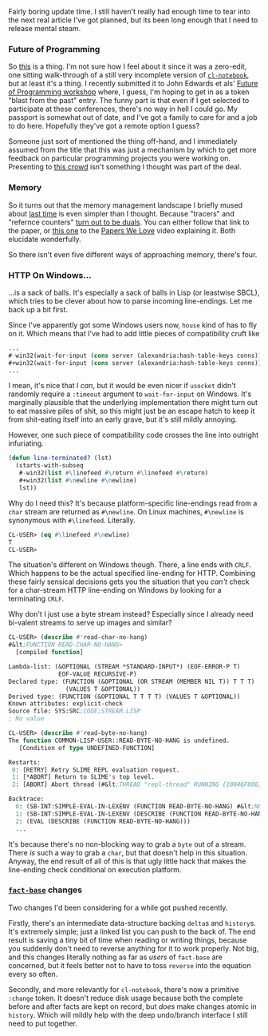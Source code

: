 Fairly boring update time. I still haven't really had enough time to tear into the next real article I've got planned, but its been long enough that I need to release mental steam.

### <a name="future-of-programming"></a>Future of Programming

So [this](https://vimeo.com/97623064) is a thing. I'm not sure how I feel about it since it was a zero-edit, one sitting walk-through of a still very incomplete version of [`cl-notebook`](https://github.com/Inaimathi/cl-notebook), but at least it's a thing. I recently submitted it to John Edwards et als' [Future of Programming workshop](http://www.future-programming.org/call.html) where, I guess, I'm hoping to get in as a token "blast from the past" entry. The funny part is that even if I get selected to participate at these conferences, there's no way in hell I could go. My passport is somewhat out of date, and I've got a family to care for and a job to do here. Hopefully they've got a remote option I guess?

Someone just sort of mentioned the thing off-hand, and I immediately assumed from the title that this was just a mechanism by which to get more feedback on particular programming projects you were working on. Presenting to [this crowd](https://thestrangeloop.com/) isn't something I thought was part of the deal.

### <a name="memory"></a>Memory

So it turns out that the memory management landscape I briefly mused about [last time](/article?name=arbitrary-update-932.html) is even simpler than I thought. Because "tracers" and "refernce counters" [turn out to be duals](http://www.cs.virginia.edu/~cs415/reading/bacon-garbage.pdf). You can either follow that link to the paper, or [this one](https://www.youtube.com/watch?v=XtUtfARSIv8) to the [Papers We Love](https://www.youtube.com/channel/UCoj4eQh_dZR37lL78ymC6XA) video explaining it. Both elucidate wonderfully.

So there isn't even five different ways of approaching memory, there's four.

### <a name="http-on-windows"></a>HTTP On Windows...

...is a sack of balls. It's especially a sack of balls in Lisp (or leastwise SBCL), which tries to be clever about how to parse incoming line-endings. Let me back up a bit first.

Since I've apparently got some Windows users now, `house` kind of has to fly on it. Which means that I've had to add little pieces of compatibility cruft like

```lisp
...
#-win32(wait-for-input (cons server (alexandria:hash-table-keys conns)) :ready-only t)
#+win32(wait-for-input (cons server (alexandria:hash-table-keys conns)) :ready-only t :timeout 5)
...
```

I mean, it's nice that I *can*, but it would be even nicer if `usocket` didn't randomly require a `:timeout` argument to `wait-for-input` on Windows. It's marginally plausible that the underlying implementation there might turn out to eat massive piles of shit, so this might just be an escape hatch to keep it from shit-eating itself into an early grave, but it's still mildly annoying.

However, one such piece of compatibility code crosses the line into outright infuriating.

```lisp
(defun line-terminated? (lst)
  (starts-with-subseq 
   #-win32(list #\linefeed #\return #\linefeed #\return)
   #+win32(list #\newline #\newline)
   lst))
```

Why do I need this? It's because platform-specific line-endings read from a `char` stream are returned as `#\newline`. On Linux machines, `#\newline` is synonymous with `#\linefeed`. Literally.

```lisp
CL-USER> (eq #\linefeed #\newline)
T
CL-USER> 
```

The situation's different on Windows though. There, a line ends with `CRLF`. Which happens to be the actual specified line-ending for HTTP. Combining these fairly sensical decisions gets you the situation that you *can't* check for a char-stream HTTP line-ending on Windows by looking for a terminating `CRLF`.

Why don't I just use a byte stream instead? Especially since I already need bi-valent streams to serve up images and similar?

```lisp
CL-USER> (describe #'read-char-no-hang)
#&lt;FUNCTION READ-CHAR-NO-HANG>
  [compiled function]

Lambda-list: (&OPTIONAL (STREAM *STANDARD-INPUT*) (EOF-ERROR-P T)
              EOF-VALUE RECURSIVE-P)
Declared type: (FUNCTION (&OPTIONAL (OR STREAM (MEMBER NIL T)) T T T)
                (VALUES T &OPTIONAL))
Derived type: (FUNCTION (&OPTIONAL T T T T) (VALUES T &OPTIONAL))
Known attributes: explicit-check
Source file: SYS:SRC;CODE;STREAM.LISP
; No value

CL-USER> (describe #'read-byte-no-hang)
The function COMMON-LISP-USER::READ-BYTE-NO-HANG is undefined.
   [Condition of type UNDEFINED-FUNCTION]

Restarts:
 0: [RETRY] Retry SLIME REPL evaluation request.
 1: [*ABORT] Return to SLIME's top level.
 2: [ABORT] Abort thread (#&lt;THREAD "repl-thread" RUNNING {10046F8063}>)

Backtrace:
  0: (SB-INT:SIMPLE-EVAL-IN-LEXENV (FUNCTION READ-BYTE-NO-HANG) #&lt;NULL-LEXENV>)
  1: (SB-INT:SIMPLE-EVAL-IN-LEXENV (DESCRIBE (FUNCTION READ-BYTE-NO-HANG)) #&lt;NULL-LEXENV>)
  2: (EVAL (DESCRIBE (FUNCTION READ-BYTE-NO-HANG)))
  ...
```

It's because there's no non-blocking way to grab a `byte` out of a stream. There *is* such a way to grab a `char`, but that doesn't help in this situation. Anyway, the end result of all of this is that ugly little hack that makes the line-ending check conditional on execution platform.

### <a name="factbase-changes"></a>[`fact-base`](https://github.com/Inaimathi/fact-base) changes

Two changes I'd been considering for a while got pushed recently.

Firstly, there's an intermediate data-structure backing `delta`s and `history`s. It's extremely simple; just a linked list you can push to the back of. The end result is saving a tiny bit of time when reading or writing things, because you suddenly don't need to reverse anything for it to work properly. Not big, and this changes literally nothing as far as *users* of `fact-base` are concerned, but it feels better not to have to toss `reverse` into the equation every so often.

Secondly, and more relevantly for `cl-notebook`, there's now a primitive `:change` token. It doesn't reduce disk usage because both the complete before and after facts are kept on record, but *does* make changes atomic in `history`. Which will mildly help with the deep undo/branch interface I still need to put together.

